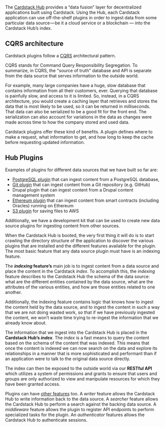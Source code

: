 The [Cardstack Hub](https://medium.com/cardstack/what-is-the-cardstack-hub-1c9a9e3df343) provides a “data fusion” layer for decentralized applications built using Cardstack. Using the Hub, each Cardstack application can use off-the-shelf plugins in order to ingest data from some particular data source — be it a cloud service or a blockchain — into the Cardstack Hub’s index.

## CQRS architecture

Cardstack plugins follow a [CQRS](https://martinfowler.com/bliki/CQRS.html) architectural pattern.

CQRS stands for Command Query Responsibility Segregation.
To summarize, in CQRS, the "source of truth" database and API is separate from the data source that serves information to the outside world.

For example, many large companies have a huge, slow database that contains information from all their customers, ever. Querying that database is painfully slow, and access to it is limited. So, instead, in a CQRS architecture, you would create a caching layer that retrieves and stores the data that is most likely to be used, so it can be returned in milliseconds. That data can also be serialized to be a good fit for the front end. The serialization can also account for variations in the data as changes were made across time to how the company stored and used data.

Cardstack plugins offer these kind of benefits.
A plugin defines where to make a request, what information to get, and how long to keep the cache before requesting updated information.

## Hub Plugins

Examples of plugins for different data sources that we have built so far are:

* [PostgreSQL plugin](https://github.com/cardstack/cardstack/tree/v0.14.49/packages/postgresql) that can ingest content from a PostgreSQL database,
* [Git plugin](https://github.com/cardstack/cardstack/tree/v0.14.49/packages/git) that can ingest content from a Git repository (e.g. GitHub)
* Drupal plugin that can ingest content from a Drupal content management system
* [Ethereum plugin](https://github.com/cardstack/cardstack/tree/v0.14.49/packages/ethereum) that can ingest content from smart contracts (including Oracles) running on Ethereum
* [S3 plugin](https://github.com/cardstack/cardstack/tree/v0.14.49/packages/s3) for saving files to AWS

Additionally, we have a development kit that can be used to create new data source plugins for ingesting content from other sources.

When the Cardstack Hub is booted, the very first thing it will do is to start crawling the directory structure of the application to discover the various plugins that are installed and the different features available for the plugin. The most basic feature that any data source plugin must have is an indexing feature.

The **_indexing_ feature’s** main job is to ingest content from a data source and place the content in the Cardstack _index_. To accomplish this, the _indexing_ feature describes to the Cardstack Hub the schema of the data source: what are the different entities contained by the data source, what are the attributes of the various entities, and how are those entities related to one another.

Additionally, the indexing feature contains logic that knows how to ingest the content held by the data source, and to ingest the content in such a way that we are not doing wasted work, so that if we have previously ingested the content, we won’t waste time trying to re-ingest the information that we already know about.

The information that we ingest into the Cardstack Hub is placed in the **Cardstack Hub’s _index_**. The _index_ is a fast means to query the content based on the schema of the content that was indexed. This means that once the content is indexed we can now search on the data and explore its relationships in a manner that is more sophisticated and performant than if an application were to talk to the original data source directly.

The index can then be exposed to the outside world via our **RESTful API** which utilizes a system of permissions and grants to ensure that users and groups are only authorized to view and manipulate resources for which they have been granted access.

Plugins can have [other features](https://medium.com/cardstack/what-is-the-cardstack-hub-1c9a9e3df343) too. A _writer_ feature allows the Cardstack Hub to write information back to the data source. A _searcher_ feature allows the Cardstack Hub to perform a search against the backing data source. A _middleware_ feature allows the plugin to register API endpoints to perform specialized tasks for the plugin. An _authenticator_ features allows the Cardstack Hub to authenticate sessions. 

